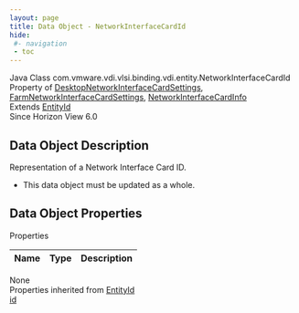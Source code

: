 ```yaml
---
layout: page
title: Data Object - NetworkInterfaceCardId
hide:
 #- navigation
 - toc
---
```


  
  
  



Java Class
    com.vmware.vdi.vlsi.binding.vdi.entity.NetworkInterfaceCardId  
Property of
     [DesktopNetworkInterfaceCardSettings](vdi.resources.Desktop.NetworkInterfaceCardSettings.md#field_detail), [FarmNetworkInterfaceCardSettings](vdi.resources.Farm.NetworkInterfaceCardSettings.md#field_detail), [NetworkInterfaceCardInfo](vdi.utils.virtualcenter.NetworkInterfaceCard.NetworkInterfaceCardInfo.md#field_detail)  
Extends
     [EntityId](vdi.EntityId.md)  
Since 
    Horizon View 6.0

## Data Object Description 

Representation of a Network Interface Card ID. 

  * This data object must be updated as a whole.



## Data Object Properties

Properties

Name |  Type |  Description   
---|---|---  
None  
Properties inherited from [EntityId](vdi.EntityId.md)  
[id](vdi.EntityId.md#id)  
  
  
 
  
  

